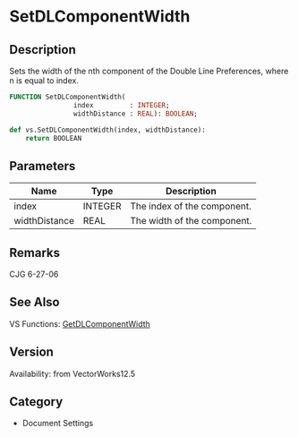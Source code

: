 # SetDLComponentWidth

## Description
Sets the width of the nth component of the Double Line Preferences, where n is equal to index.

```pascal
FUNCTION SetDLComponentWidth(
				index         : INTEGER;
				widthDistance : REAL): BOOLEAN;
```

```python
def vs.SetDLComponentWidth(index, widthDistance):
    return BOOLEAN
```

## Parameters
|Name|Type|Description|
|---|---|---|
|index|INTEGER|The index of the component.|
|widthDistance|REAL|The width of the component.|

## Remarks
CJG 6-27-06

## See Also
VS Functions:
[GetDLComponentWidth](GetDLComponentWidth.md)

## Version
Availability: from VectorWorks12.5

## Category
* Document Settings

